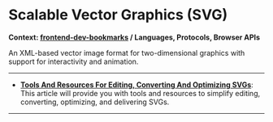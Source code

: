 # Scalable Vector Graphics (SVG)

**Context: [frontend-dev-bookmarks](../README.md) / Languages, Protocols, Browser APIs**

An XML-based vector image format for two-dimensional graphics with support for interactivity and animation.

---

- **[Tools And Resources For Editing, Converting And Optimizing SVGs](https://www.smashingmagazine.com/2016/04/tools-and-resources-for-editing-converting-and-optimizing-svgs/)**: This article will provide you with tools and resources to simplify editing, converting, optimizing, and delivering SVGs.

---
